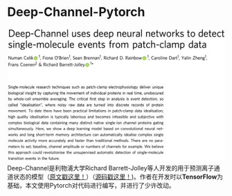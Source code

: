 # Deep-Channel-Pytorch
![图片被吃掉啦！](./images/article_title.png)
Deep-Channel是利物浦大学Richard Barrett-Jolley等人开发的用于预测离子通道状态的模型（[原文戳这里！](https://www.nature.com/articles/s42003-019-0729-3)）（[源码戳这里！](https://github.com/RichardBJ/Deep-Channel))。作者在开发时以**TensorFlow**为基础，本文使用Pytorch对代码进行编写，并进行了少许改动。

